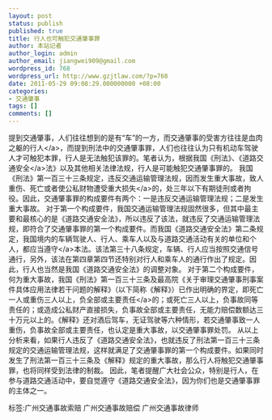 ```yaml
---
layout: post
status: publish
published: true
title: 行人也可触犯交通肇事罪
author: 本站记者
author_login: admin
author_email: jiangwei909@gmail.com
wordpress_id: 768
wordpress_url: http://www.gzjtlaw.com/?p=768
date: 2011-05-29 09:08:29.000000000 +08:00
categories:
- 交通肇事
tags: []
comments: []
---
```

提到交通肇事，人们往往想到的是有&ldquo;车&rdquo;的一方，而交通肇事的受害方往往是血肉之躯的<a>行人<&#47;a>，而提到刑法中的交通肇事罪，人们也往往认为只有机动车驾驶人才可触犯本罪，行人是无法触犯该罪的。笔者认为，根据我国《刑法》、《<a>道路交通安全<&#47;a>法》以及其他相关法律法规，行人是可能触犯交通肇事罪的。
我国《刑法》第一百三十三条规定，违反交通运输管理法规，因而发生重大事故，致人重伤、死亡或者使公私财物遭受重大<a>损失<&#47;a>的，处三年以下有期徒刑或者拘役。因此，交通肇事罪的构成要件有两个：一是违反交通运输管理法规；二是发生重大事故。
对于第一个构成要件，我国交通运输管理法规固然很多，但其中最主要和最核心的是《道路交通安全法》，所以违反了该法，就违反了交通运输管理法规，即符合了交通肇事罪的第一个构成要件。而我国《道路交通安全法》第二条规定，我国境内的车辆驾驶人、行人、乘车人以及与道路交通活动有关的单位和个人，都应当<a>遵守<&#47;a>本法。该法第三十八条规定，车辆、行人应当按照交通信号通行，另外，该法在第四章第四节还特别对行人和乘车人的通行作出了规定。因此，行人也当然是我国《道路交通安全法》的调整对象。
对于第二个构成要件，何为重大事故，我国《刑法》第一百三十三条及最高院《关于审理交通肇事刑事案件具体应用法律若干问题的解释》（以下简称《解释》）已作出明确的界定，即死亡一人或重伤三人以上，负全部或<a>主要责任<&#47;a>的；或死亡三人以上，负事故同等责任的；或造成公私财产直接损失，负事故全部或主要责任，无能力赔偿数额达三十万元以上的。《解释》还对酒后驾车，无证驾驶等六种情形，若交通肇事致一人重伤，负事故全部或主要责任，也认定是重大事故，以交通肇事罪处罚。
从以上分析来看，如果行人违反了《道路交通安全法》，也就违反了刑法第一百三十三条规定的交通运输管理法规，这样就满足了交通肇事罪的第一个构成要件。如果同时发生了刑法第一百三十三条及《解释》规定的重大事故，那么行人将触犯交通肇事罪，也将同样受到法律的制裁。
因此，笔者提醒广大社会公众，特别是行人，在参与道路交通活动中，要自觉遵守《道路交通安全法》，因为你们也是交通肇事罪的主体之一。

标签:广州交通事故索赔 广州交通事故赔偿 广州交通事故律师
